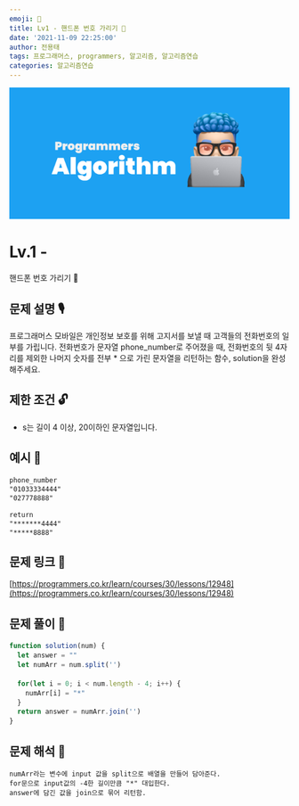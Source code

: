 ```yaml
---
emoji: 🥸
title: Lv1 - 핸드폰 번호 가리기 📱
date: '2021-11-09 22:25:00'
author: 전용태
tags: 프로그래머스, programmers, 알고리즘, 알고리즘연습
categories: 알고리즘연습
---
```


![img_a.png](img_a.png)

# Lv.1 - 
핸드폰 번호 가리기 📱

## **문제 설명 🎙**

프로그래머스 모바일은 개인정보 보호를 위해 고지서를 보낼 때 고객들의 전화번호의 일부를 가립니다. 전화번호가 문자열 phone_number로 주어졌을 때, 전화번호의 뒷 4자리를 제외한 나머지 숫자를 전부 * 으로 가린 문자열을 리턴하는 함수, solution을 완성해주세요.

## **제한 조건 🔓**

- s는 길이 4 이상, 20이하인 문자열입니다.

## 예시 👀

```
phone_number
"01033334444"
"027778888"
```

```
return
"*******4444"
"*****8888"
```

## 문제 링크 📎

[https://programmers.co.kr/learn/courses/30/lessons/12948](https://programmers.co.kr/learn/courses/30/lessons/12948)

## 문제 풀이 🤔

```jsx
function solution(num) {
  let answer = ""
  let numArr = num.split('')
  
  for(let i = 0; i < num.length - 4; i++) {
    numArr[i] = "*"
  }
  return answer = numArr.join('')
}
```

## 문제 해석 🥸

```
numArr라는 변수에 input 값을 split으로 배열을 만들어 담아준다.
for문으로 input값의 -4한 길이만큼 "*" 대입한다.
answer에 담긴 값을 join으로 묶어 리턴함.
```

<br />
<br />